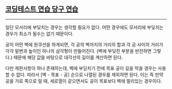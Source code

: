 ## [코딩테스트 연습 당구 연습](https://school.programmers.co.kr/learn/courses/30/lessons/169198)

---

일단 모서리에 부딪치는 경우는 생각할 필요가 없다. 어떤 경우에도 모서리에 부딪치는 경우가 최소가 될수는 없기 때문이다.

공이 어떤 벽에 원쿠션을 하게되면, 각 공의 벽까지의 거리의 합과 각 공 사이의 거리가 각각 밑변과 높이인 하나의 삼각형이 만들어진다. (벽에 부딪친 부분을 반전하면 그렇다.) 때문에 해당 값을 바탕으로 대각선의 길이를 계산하면 된다.

다만 제한사항이 하나 존재하는데, 벽에 부딛치기 전에 목표 공이 길을 막을 경우는 사용할 수 없다. 따라서 [벽 - 목표 - 공] 순으로 나열된 경우를 제외하면 된다. 이는 즉 만약 공을 가로 쪽으로 밀 때, 세로열이 같으면서도 공이 목표보다 벽에 멀리있는 경우이다.
